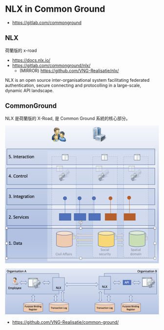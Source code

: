 # NLX in Common Ground

* https://gitlab.com/commonground

## NLX

荷蘭版的 x-road

* https://docs.nlx.io/
* https://gitlab.com/commonground/nlx/
    * (MIRROR) https://github.com/VNG-Realisatie/nlx/

NLX is an open source inter-organisational system facilitating federated authentication, secure connecting and protocolling in a large-scale, dynamic API landscape.

## CommonGround

NLX 是荷蘭版的 X-Road, 是 Common Ground 系統的核心部分。

![common-ground-model](./img/common-ground-model.png)

![common-ground-auth-scheme](./img/common-ground-auth-scheme.png)


* https://github.com/VNG-Realisatie/common-ground/
